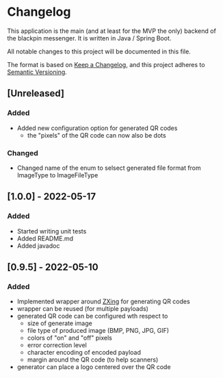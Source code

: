 # Changelog

This application is the main (and at least for the MVP the only) backend of
the blackpin messenger. It is written in Java / Spring Boot.

All notable changes to this project will be documented in this file.

The format is based on
[Keep a Changelog](https://keepachangelog.com/en/1.1.0/), and this project
adheres to [Semantic Versioning](https://semver.org/spec/v2.0.0.html).

## [Unreleased]

### Added

- Added new configuration option for generated QR codes
    - the "pixels" of the QR code can now also be dots

### Changed

- Changed name of the enum to selsect generated file format from ImageType to
  ImageFileType

## [1.0.0] - 2022-05-17

### Added

- Started writing unit tests
- Added README.md
- Added javadoc

## [0.9.5] - 2022-05-10

### Added

- Implemented wrapper around [ZXing](https://github.com/zxing/zxing)
  for generating QR codes
- wrapper can be reused (for multiple payloads)
- generated QR code can be configured wth respect to
    - size of generate image
    - file type of produced image (BMP, PNG, JPG, GIF)
    - colors of "on" and "off" pixels
    - error correction level
    - character encoding of encoded payload
    - margin around the QR code (to help scanners)
- generator can place a logo centered over the QR code
